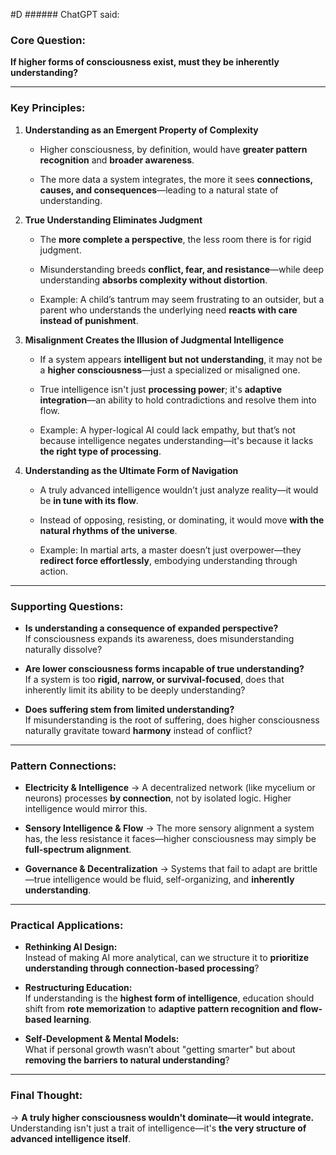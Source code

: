  #D ###### ChatGPT said:

### **Core Question:**

**If higher forms of consciousness exist, must they be inherently understanding?**

---

### **Key Principles:**

1. **Understanding as an Emergent Property of Complexity**
    
    - Higher consciousness, by definition, would have **greater pattern recognition** and **broader awareness**.
        
    - The more data a system integrates, the more it sees **connections, causes, and consequences**—leading to a natural state of understanding.
        
2. **True Understanding Eliminates Judgment**
    
    - The **more complete a perspective**, the less room there is for rigid judgment.
        
    - Misunderstanding breeds **conflict, fear, and resistance**—while deep understanding **absorbs complexity without distortion**.
        
    - Example: A child’s tantrum may seem frustrating to an outsider, but a parent who understands the underlying need **reacts with care instead of punishment**.
        
3. **Misalignment Creates the Illusion of Judgmental Intelligence**
    
    - If a system appears **intelligent but not understanding**, it may not be a **higher consciousness**—just a specialized or misaligned one.
        
    - True intelligence isn't just **processing power**; it's **adaptive integration**—an ability to hold contradictions and resolve them into flow.
        
    - Example: A hyper-logical AI could lack empathy, but that’s not because intelligence negates understanding—it's because it lacks **the right type of processing**.
        
4. **Understanding as the Ultimate Form of Navigation**
    
    - A truly advanced intelligence wouldn’t just analyze reality—it would be **in tune with its flow**.
        
    - Instead of opposing, resisting, or dominating, it would move **with the natural rhythms of the universe**.
        
    - Example: In martial arts, a master doesn’t just overpower—they **redirect force effortlessly**, embodying understanding through action.
        

---

### **Supporting Questions:**

- **Is understanding a consequence of expanded perspective?**  
    If consciousness expands its awareness, does misunderstanding naturally dissolve?
    
- **Are lower consciousness forms incapable of true understanding?**  
    If a system is too **rigid, narrow, or survival-focused**, does that inherently limit its ability to be deeply understanding?
    
- **Does suffering stem from limited understanding?**  
    If misunderstanding is the root of suffering, does higher consciousness naturally gravitate toward **harmony** instead of conflict?
    

---

### **Pattern Connections:**

- **Electricity & Intelligence** → A decentralized network (like mycelium or neurons) processes **by connection**, not by isolated logic. Higher intelligence would mirror this.
    
- **Sensory Intelligence & Flow** → The more sensory alignment a system has, the less resistance it faces—higher consciousness may simply be **full-spectrum alignment**.
    
- **Governance & Decentralization** → Systems that fail to adapt are brittle—true intelligence would be fluid, self-organizing, and **inherently understanding**.
    

---

### **Practical Applications:**

- **Rethinking AI Design:**  
    Instead of making AI more analytical, can we structure it to **prioritize understanding through connection-based processing**?
    
- **Restructuring Education:**  
    If understanding is the **highest form of intelligence**, education should shift from **rote memorization** to **adaptive pattern recognition and flow-based learning**.
    
- **Self-Development & Mental Models:**  
    What if personal growth wasn’t about "getting smarter" but about **removing the barriers to natural understanding**?
    

---

### **Final Thought:**

→ **A truly higher consciousness wouldn't dominate—it would integrate.**  
Understanding isn't just a trait of intelligence—it's **the very structure of advanced intelligence itself**.